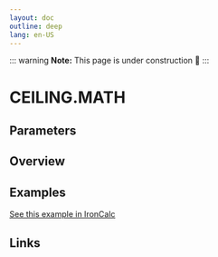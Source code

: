 ```yaml
---
layout: doc
outline: deep
lang: en-US
---
```


::: warning
**Note:** This page is under construction 🚧
:::

# CEILING.MATH

## Parameters

## Overview

## Examples

[See this example in IronCalc](https://app.ironcalc.com/?filename=ceiling.math)

## Links